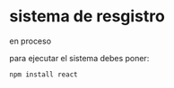 <h1>sistema de resgistro</h1>
en proceso

para ejecutar el sistema debes poner:

```npm install react```
